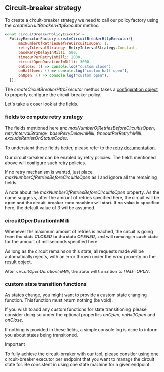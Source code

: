 ## Circuit-breaker strategy

To create a circuit-breaker strategy we need to call our policy factory using the _createCircuitBreakerHttpExecutor_ method:

```js
const circuitBreakerPolicyExecutor =
  PolicyExecutorFactory.createCircuitBreakerHttpExecutor({
      maxNumberOfRetriesBeforeCircuitIsOpen: 1,
      retryIntervalStrategy: RetryIntervalStrategy.Constant,
      baseRetryDelayInMilli: 500,
      timeoutPerRetryInMilli: 2000,
      circuitOpenDurationInMilli: 3000,
      onClose: () => console.log("custom close"),
      onHalfOpen: () => console.log("custom half open"),
      onOpen: () => console.log("custom open"),
  });
```

The _createCircuitBreakerHttpExecutor_ method takes a [configuration object](../../../src/circuit-breaker/models/circuit-breaker-policy-type.ts) to properly configure the circuit-breaker policy.

Let's take a closer look at the fields.

### fields to compute retry strategy
The fields mentioned here are: _maxNumberOfRetriesBeforeCircuitIsOpen_, _retryIntervalStrategy_, _baseRetryDelayInMilli_, _timeoutPerRetryInMilli_, _excludeRetriesOnStatusCodes_.

To understand these fields better, please refer to the [retry documentation](../retry/retry.md).

Our circuit-breaker can be enabled by retry policies. The fields mentioned above will configure such retry policies.

If no retry mechanism is wanted, just place _maxNumberOfRetriesBeforeCircuitIsOpen_ as 1 and ignore all the remaining fields.

A note about the _maxNumberOfRetriesBeforeCircuitIsOpen_ property. As the name suggests, after the amount of retries specified here, the circuit will be open and the circuit-breaker state machine will start. If no value is specified here, the default value of 3 will be assumed.

### circuitOpenDurationInMilli
Whenever the maximum amount of retries is reached, the circuit is going from the state _CLOSED_ to the state _OPENED_, and will remaing in such state for the amount of milliseconds specified here.

As long as the circuit remains on this state, all requests made will be automatically rejects, with an error thrown under the _error_ property on the [result object](../../result/result.md).

After _circuitOpenDurationInMilli_, the state will transition to _HALF-OPEN_.

### custom state transition functions
As states change, you might want to provide a custom state changing function. This function must return nothing (be void).

If you wish to add any custom functions for state transitioning, please consider doing so under the optional properties _onOpen_, _onHalfOpen_ and _onClose_.

If nothing is provided in these fields, a simple console.log is done to inform you about states being transitioned.


> [!IMPORTANT]
> To fully achieve the circuit-breaker with our tool, please consider using one circuit-breaker executor per endpoint that you want to manage the circuit state for. Be consistent in using one state machine for a given endpoint.